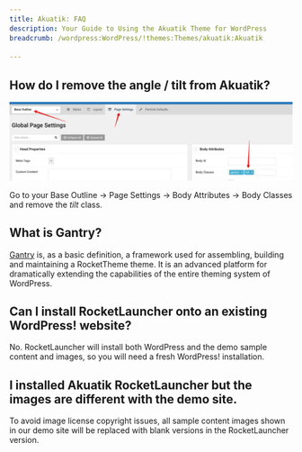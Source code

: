 ```yaml
---
title: Akuatik: FAQ
description: Your Guide to Using the Akuatik Theme for WordPress
breadcrumb: /wordpress:WordPress/!themes:Themes/akuatik:Akuatik

---
```


## How do I remove the angle / tilt from Akuatik?

![](assets/tilt.jpg)

Go to your Base Outline -> Page Settings -> Body Attributes -> Body Classes and remove the *tilt* class.

## What is Gantry?

[Gantry][gantry] is, as a basic definition, a framework used for assembling, building and maintaining a RocketTheme theme. It is an advanced platform for dramatically extending the capabilities of the entire theming system of WordPress.

## Can I install RocketLauncher onto an existing WordPress! website?

No. RocketLauncher will install both WordPress and the demo sample content and images, so you will need a fresh WordPress! installation.

## I installed Akuatik RocketLauncher but the images are different with the demo site.

To avoid image license copyright issues, all sample content images shown in our demo site will be replaced with blank versions in the RocketLauncher version.

[gantry]: http://gantry.org/
[forum]: http://www.rockettheme.com/forum/wordpress-theme-akuatik
[roksprocket]: http://www.rockettheme.com/wordpress/extensions/roksprocket